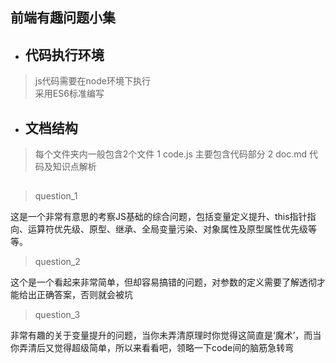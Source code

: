 ## 前端有趣问题小集

* ## 代码执行环境
> js代码需要在node环境下执行   
> 采用ES6标准编写

* ## 文档结构 
> 每个文件夹内一般包含2个文件
> 1 code.js  主要包含代码部分
> 2 doc.md   代码及知识点解析  

## 

> question_1   

这是一个非常有意思的考察JS基础的综合问题，包括变量定义提升、this指针指向、运算符优先级、原型、继承、全局变量污染、对象属性及原型属性优先级等等。

> question_2

这个是一个看起来非常简单，但却容易搞错的问题，对参数的定义需要了解透彻才能给出正确答案，否则就会被坑

> question_3

非常有趣的关于变量提升的问题，当你未弄清原理时你觉得这简直是‘魔术’，而当你弄清后又觉得超级简单，所以来看看吧，领略一下code间的脑筋急转弯
